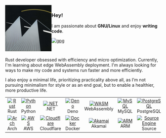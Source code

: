 <img align="left" src="https://raw.githubusercontent.com/dran1x/dran1x/master/img/i860_small.png">

### Hey!

I am passionate about **GNU/Linux** and enjoy **writing code**.

[![gpg](https://img.shields.io/badge/pgp-8642B8D580C82E2E-313131?style=flat)](https://github.com/dran1x.gpg)

<br>

Rust developer obsessed with efficiency and micro optimization. Currently, I'm learning about edge WebAssembly deployment. I'm always looking for ways to make my code and systems run faster and more efficiently.

I also enjoy a minimal life, prioritizing practicality above all, as I’m not pursuing minimalism for style or as an end goal, but to enable a healthier, more productive life.

<table>
	<tr>
		<td align="center" width="96">
			<a href="#dranix-tech">
				<img src="https://simpleicons.org/icons/rust.svg" alt="Rust">
			</a>
			<br>Rust
		</td>
		<td align="center" width="96">
			<a href="#dranix-tech">
				<img src="https://simpleicons.org/icons/python.svg" alt="Python">
			</a>
			<br>Python
		</td>
		<td align="center" width="96">
			<a href="#dranix-tech">
				<img src="https://simpleicons.org/icons/dotnet.svg" alt=".NET">
			</a>
			<br>.NET
		</td>
		<td align="center" width="96">
			<a href="#dranix-tech">
				<img src="https://simpleicons.org/icons/deno.svg" alt="Deno">
			</a>
			<br>Deno
		</td>
		<td align="center" width="96">
		    <a href="#dranix-tech">
		        <img src="https://simpleicons.org/icons/webassembly.svg" alt="WASM" style="width: 69px; height: 69px;">
		    </a>
		    <br>WebAssembly
		</td>
		<td align="center" width="96">
			<a href="#dranix-tech">
				<img src="https://simpleicons.org/icons/mysql.svg" alt="MySQL">
			</a>
			<br>MySQL
		</td>
		<td align="center" width="96">
			<a href="#dranix-tech">
				<img src="https://simpleicons.org/icons/postgresql.svg" alt="PostgreSQL" style="width: 69px; height: 69px;">
			</a>
			<br>PostgreSQL
		</td>
		<td align="center" width="96">
			<a href="#dranix-tech">
				<img src="https://simpleicons.org/icons/postman.svg" alt="Postman">
			</a>
			<br>Postman
		</td>
	</tr>
	<tr>
		<td align="center" width="96">
			<a href="#dranix-tech">
				<img src="https://simpleicons.org/icons/archlinux.svg" alt="Arch">
			</a>
			<br>Arch
		</td>
		<td align="center" width="96">
			<a href="#dranix-tech">
				<img src="https://simpleicons.org/icons/amazonwebservices.svg" alt="AWS">
			</a>
			<br>AWS
		</td>
		<td align="center" width="96">
			<a href="#dranix-tech">
				<img src="https://simpleicons.org/icons/cloudflare.svg" alt="Cloudflare">
			</a>
			<br>Cloudflare
		</td>
		<td align="center" width="96">
			<a href="#dranix-tech">
				<img src="https://simpleicons.org/icons/docker.svg" alt="Docker">
			</a>
			<br>Docker
		</td>
		<td align="center" width="96">
			<a href="#dranix-tech">
				<img src="https://simpleicons.org/icons/akamai.svg" alt="Akamai" style="width: 69px; height: 69px;">
			</a>
			<br>Akamai
		</td>
		<td align="center" width="96">
			<a href="#dranix-tech">
				<img src="https://simpleicons.org/icons/arm.svg" alt="ARM">
			</a>
			<br>ARM
		</td>
		<td align="center" width="96">
			<a href="#dranix-tech">
				<img src="https://simpleicons.org/icons/sourceengine.svg" alt="Source Engine" style="width: 69px; height: 69px;">
			</a>
			<br>Source
		</td>
		<td align="center" width="96">
			<a href="#dranix-tech">
				<img src="https://simpleicons.org/icons/gnubash.svg" alt="Bash">
			</a>
			<br>Bash
		</td>
	</tr>
</table>
